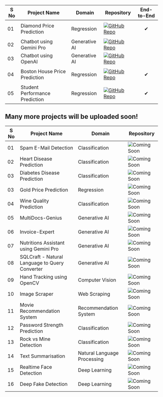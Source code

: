 | S No | Project Name                   | Domain        | Repository                                                                                                                                            | End-to-End              |
| ---- | ------------------------------ | ------------- | ----------------------------------------------------------------------------------------------------------------------------------------------------- | ----------------------- |
| 01   | Diamond Price Prediction       | Regression    | [![GitHub Repo](https://img.shields.io/badge/GitHub-Repo-blue.svg)](https://github.com/shubhamprajapati241/End-to-End-Diamond-Price-Prediction)       | <p align="center">✔</p> |
| 02   | Chatbot using Gemini Pro       | Generative AI | [![GitHub Repo](https://img.shields.io/badge/GitHub-Repo-blue.svg)](https://github.com/shubhamprajapati241/chatbot-using-langchain)                   |
| 03   | Chatbot using OpenAI           | Generative AI | [![GitHub Repo](https://img.shields.io/badge/GitHub-Repo-blue.svg)](https://github.com/shubhamprajapati241/chatbot-using-langchain)                   |
| 04   | Boston House Price Prediction  | Regression    | [![GitHub Repo](https://img.shields.io/badge/GitHub-Repo-blue.svg)](https://github.com/shubhamprajapati241/End-to-End-House-Price-Prediction)         | <p align="center">✔</p> |
| 05   | Student Performance Prediction | Regression    | [![GitHub Repo](https://img.shields.io/badge/GitHub-Repo-blue.svg)](https://github.com/shubhamprajapati241/End-to-End-Student-Performance-Prediction) | <p align="center">✔</p> |

## Many more projects will be uploaded soon!

| S No | Project Name                                   | Domain                      | Repository                                                          |
| ---- | ---------------------------------------------- | --------------------------- | ------------------------------------------------------------------- |
| 01   | Spam E-Mail Detection                          | Classification              | ![Coming Soon](https://img.shields.io/badge/Coming-Soon-orange.svg) |
| 02   | Heart Disease Prediction                       | Classification              | ![Coming Soon](https://img.shields.io/badge/Coming-Soon-orange.svg) |
| 03   | Diabetes Disease Prediction                    | Classification              | ![Coming Soon](https://img.shields.io/badge/Coming-Soon-orange.svg) |
| 03   | Gold Price Prediction                          | Regression                  | ![Coming Soon](https://img.shields.io/badge/Coming-Soon-orange.svg) |
| 04   | Wine Quality Prediction                        | Classification              | ![Coming Soon](https://img.shields.io/badge/Coming-Soon-orange.svg) |
| 05   | MultiDocs-Genius                               | Generative AI               | ![Coming Soon](https://img.shields.io/badge/Coming-Soon-orange.svg) |
| 06   | Invoice-Expert                                 | Generative AI               | ![Coming Soon](https://img.shields.io/badge/Coming-Soon-orange.svg) |
| 07   | Nutritions Assistant using Gemini Pro          | Generative AI               | ![Coming Soon](https://img.shields.io/badge/Coming-Soon-orange.svg) |
| 08   | SQLCraft - Natural Language to Query Converter | Generative AI               | ![Coming Soon](https://img.shields.io/badge/Coming-Soon-orange.svg) |
| 09   | Hand Tracking using OpenCV                     | Computer Vision             | ![Coming Soon](https://img.shields.io/badge/Coming-Soon-orange.svg) |
| 10   | Image Scraper                                  | Web Scraping                | ![Coming Soon](https://img.shields.io/badge/Coming-Soon-orange.svg) |
| 11   | Movie Recommendation System                    | Recommendation System       | ![Coming Soon](https://img.shields.io/badge/Coming-Soon-orange.svg) |
| 12   | Password Strength Prediction                   | Classification              | ![Coming Soon](https://img.shields.io/badge/Coming-Soon-orange.svg) |
| 13   | Rock vs Mine Detection                         | Classification              | ![Coming Soon](https://img.shields.io/badge/Coming-Soon-orange.svg) |
| 14   | Text Summarisation                             | Natural Language Processing | ![Coming Soon](https://img.shields.io/badge/Coming-Soon-orange.svg) |
| 15   | Realtime Face Detection                        | Deep Learning               | ![Coming Soon](https://img.shields.io/badge/Coming-Soon-orange.svg) |
| 16   | Deep Fake Detection                            | Deep Learning               | ![Coming Soon](https://img.shields.io/badge/Coming-Soon-orange.svg) |
